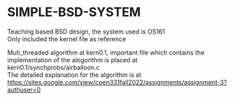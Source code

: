 # SIMPLE-BSD-SYSTEM
Teaching based BSD design, the system used is OS161 </br>
Only included the kernel file as reference </br>


Muti_threaded algorithm at kern0.1, important file which contains the implementation of the alogorithm is placed at kern0.1/synchprobs/airballoon.c</br>
The detailed explanation for the algorithm is at https://sites.google.com/view/cpen331fall2022/assignments/assignment-3?authuser=0</br>
